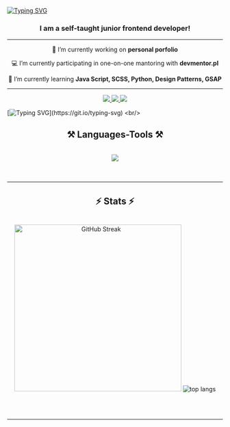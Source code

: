 

[![Typing SVG](https://readme-typing-svg.demolab.com?font=Rubik+Doodle+Shadow&size=44&pause=1000&color=939597&background=F5DF4D&center=true&vCenter=true&random=false&width=1100&height=120&lines=Hello%2C+im+Mike+;Junior+Frontend+Developer+)](https://git.io/typing-svg)


<h3 align="center">I am a self-taught junior frontend developer!</h3>
<hr/>

<div align="center">
 
 🔭 I’m currently working on **personal porfolio**
 
 💻 I’m currently participating in one-on-one mantoring with **devmentor.pl**
 
 🌱 I’m currently learning **Java Script, SCSS, Python, Design Patterns, GSAP**

 </div>
<hr/>

 <div align="center"> 
  <a href="mailto:m.majewski.dm@gmail.com">
    <img src="https://img.shields.io/badge/Gmail-333333?style=for-the-badge&logo=gmail&logoColor=red" target="_blank"  />
  </a>
  <a href="https://www.linkedin.com/in/michał-code-mike" target="_blank" >
    <img src="https://img.shields.io/badge/LinkedIn-0077B5?style=for-the-badge&logo=linkedin&logoColor=white" />
  </a>
  <a href="https://github.com/code-mike-code" >
     <img src="https://img.shields.io/badge/Portfolio-FF5722?style=for-the-badge&logo=todoist&logoColor=white" /> 
  </a>
</div>

[![Typing SVG](https://readme-typing-svg.demolab.com?font=Montserrat&size=20&duration=500&pause=500&color=FFFFFF&background=939597&center=true&multiline=true&repeat=false&random=false&width=1100&height=250&lines=I+am+a+self-taught+Junior+Frontend+Developer%2C+eager+to+continue+developing+my+skills;through+job+or+internship%2C+whether+full-time%2C+part-time%2C+or+task-based.;I+recently+transitioned+careers+to+pursue+my+long-held+passion+for+web+development.;My+self-driven+learning+journey+demonstrates+my+resilience+and+fearlessness+in+embracing+change.;I+am+committed+to+leveraging+my+skills+and+enthusiasm+to+contribute;effectively+to+a+dynamic+development+team.;With+experience+in+teamwork%2C+strong+organizational+skills%2C;and+the+ability+to+adapt+quickly+to+new+environments%2C;I+love+solving+problems+and+creating+innovative+solutions.)](https://git.io/typing-svg)
<br/>

<h2 align="center">⚒️ Languages-Tools ⚒️</h2>
<br/>
<div align="center">
    <img src="https://skillicons.dev/icons?i=html,css,scss,javascript,bootstrap,vscode,github,figma,git" /><br/>
 <br>
</div>

<br/>

<hr/>

<h2 align="center">⚡ Stats ⚡</h2>
<br>
<div align=center>
  <img width=390 src="https://github-readme-streak-stats.herokuapp.com?user=code-mike-code&theme=yellowdark&hide_border=true&border_radius=8&date_format=j%2Fn%5B%2FY%5D&mode=weekly&ring=F5DF4D&stroke=F5DF4D&background=000000&border=F5DF4D&fire=F54100&currStreakNum=F5DF4D&sideNums=F5DF4D&currStreakLabel=F5DF4D&sideLabels=F5DF4D&dates=F5DF4D&excludeDaysLabel=F5DF4D" alt="GitHub Streak" />
 

 <img src="https://github-readme-stats.vercel.app/api/top-langs/?username=code-mike-code&layout=compact&card_width=390&custom_title=My_Languages&title_color=F5DF4D&text_color=F5DF4D&theme=react&border_radius=8&size_weight=0.5&count_weight=0.5&exclude_repo=github-readme-stats" alt="top langs" />
  <br/>
</div>

<br/><br/>

<hr/>

<br/>


